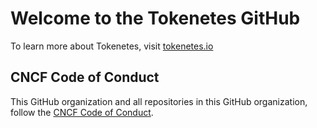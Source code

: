 # Welcome to the Tokenetes GitHub

To learn more about Tokenetes, visit [tokenetes.io](https://tokenetes.io)

## CNCF Code of Conduct
This GitHub organization and all repositories in this GitHub organization, follow the [CNCF Code of Conduct](https://github.com/cncf/foundation/blob/main/code-of-conduct.md). 